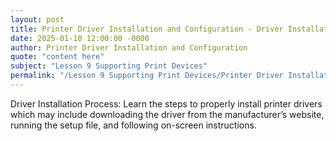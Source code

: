 ```yaml
---
layout: post
title: Printer Driver Installation and Configuration - Driver Installation Process
date: 2025-01-10 12:00:00 -0000
author: Printer Driver Installation and Configuration
quote: "content here"
subject: "Lesson 9 Supporting Print Devices"
permalink: "/Lesson 9 Supporting Print Devices/Printer Driver Installation and Configuration/Printer Driver Installation and Configuration - Driver Installation Process"
---
```


Driver Installation Process: Learn the steps to properly install printer drivers which may include downloading the driver from the manufacturer’s website, running the setup file, and following on-screen instructions.
